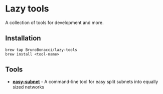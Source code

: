 # Lazy tools

A collection of tools for development and more.


## Installation

    brew tap BrunoBonacci/lazy-tools
    brew install <tool-name>

## Tools

  * [**easy-subnet**](https://github.com/BrunoBonacci/easy-subnet) - A command-line tool for easy split subnets into equally sized networks

